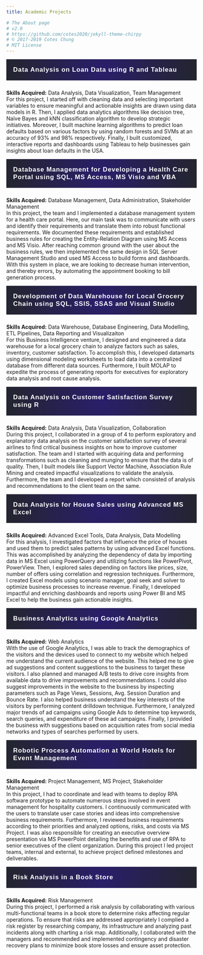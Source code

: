 ```yaml
---
title: Academic Projects

# The About page
# v2.0
# https://github.com/cotes2020/jekyll-theme-chirpy
# © 2017-2019 Cotes Chung
# MIT License
---
```

<html>
<head>
<meta name="viewport" content="width=device-width, initial-scale=1">
<style>
.accordion {
  color: #fff;
  cursor: pointer;
  padding: 18px;
  width: 100%;
  border: none;
  text-align: left;
  outline: none;
  transition: 0.4s;
  margin-bottom: 10px;
  background-image: radial-gradient( circle, rgba(42, 30, 107, 1) 0%, rgba(35, 37, 46, 1) 100%);
  font-weight: 600;
  letter-spacing: 1px;
  font-size: 1.05rem;
}

.active, .accordion:hover {
  background-color: #ccc;
}

.accordion:after {
  content: '\002B';
  color: #777;
  font-weight: bold;
  float: right;
  margin-left: 5px;
}

.active:after {
  content: "\2212";
}

.panel {
  padding: 0 18px;
  background-color: white;
  max-height: 0;
  overflow: hidden;
  transition: max-height 0.2s ease-out;
}
</style>
</head>
<body>

<button class="accordion">Data Analysis on Loan Data using R and Tableau</button>
<div class="panel">
  <p><b>Skills Acquired:</b> Data Analysis, Data Visualization, Team Management<br>
  For this project, I started off with cleaning data and selecting important variables to ensure meaningful and actionable insights are drawn using data models in R. 
  Then, I applied data analytics algorithms like decision tree, Naïve Bayes and kNN classification algorithm to develop strategic initiatives. 
  Moreover, I built machine learning algorithms to predict loan defaults based on various factors by using random forests and SVMs at an accuracy of 93% and 98% respectively. 
  Finally, I built customized, interactive reports and dashboards using Tableau to help businesses gain insights about loan defaults in the USA.</p>
</div>

<button class="accordion">Database Management for Developing a Health Care Portal using SQL, MS Access, MS Visio and VBA</button>
<div class="panel">
  <p><b>Skills Acquired:</b> Database Management, Data Administration, Stakeholder Management<br>
  In this project, the team and I implemented a database management system for a health care portal. 
  Here, our main task was to communicate with users and identify their requirements and translate them into robust functional requirements. 
  We documented these requirements and established business rules for creating the Entity-Relation Diagram using MS Access and MS Visio. 
  After reaching common ground with the user about the business rules, we then implemented the same design in SQL Server Management Studio and used MS Access to build forms and dashboards. 
  With this system in place, we are looking to decrease human intervention, and thereby errors, by automating the appointment booking to bill generation process.</p>
</div>

<button class="accordion">Development of Data Warehouse for Local Grocery Chain using SQL, SSIS, SSAS and Visual Studio</button>
<div class="panel">
  <p><b>Skills Acquired:</b> Data Warehouse, Database Engineering, Data Modelling, ETL Pipelines, Data Reporting and Visualizaiton<br>
  For this Business Intelligence venture, I designed and engineered a data warehouse for a local grocery chain to analyze factors such as sales, inventory, customer satisfaction. 
  To accomplish this, I developed datamarts using dimensional modeling worksheets to load data into a centralized database from different data sources. 
  Furthermore, I built MOLAP to expedite the process of generating reports for executives for exploratory data analysis and root cause analysis.</p>
</div>

<button class="accordion">Data Analysis on Customer Satisfaction Survey using R</button>
<div class="panel">
  <p><b>Skills Acquired:</b> Data Analysis, Data Visualization, Collaboration<br>
  During this project, I collaborated in a group of 4 to perform exploratory and explanatory data analysis on the customer satisfaction survey of several airlines to find critical business insights on how to improve customer satisfaction. 
  The team and I started with acquiring data and performing transformations such as cleaning and munging to ensure that the data is of quality. 
  Then, I built models like Support Vector Machine, Association Rule Mining and created impactful visualizations to validate the analysis. 
  Furthermore, the team and I developed a report which consisted of analysis and recommendations to the client team on the same.</p>
</div>

<button class="accordion">Data Analysis for House Sales using Advanced MS Excel</button>
<div class="panel">
  <p><b>Skills Acquired:</b> Advanced Excel Tools, Data Analysis, Data Modelling<br>
  For this analysis, I investigated factors that influence the price of houses and used them to predict sales patterns by using advanced Excel functions. 
  This was accomplished by analyzing the dependency of data by importing data in MS Excel using PowerQuery and utilizing functions like PowerPivot, PowerView. 
  Then, I explored sales depending on factors like prices, size, number of offers using correlation and regression techniques. 
  Furthermore, I created Excel models using scenario manager, goal seek and solver to optimize business processes to increase revenue. 
  Finally, I developed impactful and enriching dashboards and reports using Power BI and MS Excel to help the business gain actionable insights.</p>
</div>

<button class="accordion">Business Analytics using Google Analytics</button>
<div class="panel">
  <p><b>Skills Acquired:</b> Web Analytics<br>
  With the use of Google Analytics, I was able to track the demographics of the visitors and the devices used to connect to my website which helped me understand the current audience of the website. 
  This helped me to give ad suggestions and content suggestions to the business to target these visitors. 
  I also planned and managed A/B tests to drive core insights from available data to drive improvements and recommendations. 
  I could also suggest improvements in the website to the business by inspecting parameters such as Page Views, Sessions, Avg. Session Duration and Bounce Rate. 
  I also helped business understand the key interests of the visitors by performing content drilldown technique. 
  Furthermore, I analyzed major trends of ad campaigns using Google Ads to determine top keywords, search queries, and expenditure of these ad campaigns. 
  Finally, I provided the business with suggestions based on acquisition rates from social media networks and types of searches performed by users.</p>
</div>

<button class="accordion">Robotic Process Automation at World Hotels for Event Management</button>
<div class="panel">
  <p><b>Skills Acquired:</b> Project Management, MS Project, Stakeholder Management<br>
  In this project, I had to coordinate and lead with teams to deploy RPA software prototype to automate numerous steps involved in event management for hospitality customers. 
  I continuously communicated with the users to translate user case stories and ideas into comprehensive business requirements. 
  Furthermore, I reviewed business requirements according to their priorities and analyzed options, risks, and costs via MS Project. 
  I was also responsible for creating an executive overview presentation via MS PowerPoint detailing the benefits and use of RPA to senior executives of the client organization. 
  During this project I led project teams, internal and external, to achieve project defined milestones and deliverables.</p>
</div>

<button class="accordion">Risk Analysis in a Book Store</button>
<div class="panel">
  <p><b>Skills Acquired:</b> Risk Management<br>
  During this project, I performed a risk analysis by collaborating with various multi-functional teams in a book store to determine risks affecting regular operations. 
  To ensure that risks are addressed appropriately I complied a risk register by researching company, its infrastructure and analyzing past incidents along with charting a risk map. 
  Additionally, I collaborated with the managers and recommended and implemented contingency and disaster recovery plans to minimize book store losses and ensure asset protection.
</p>
</div>

<script>
var acc = document.getElementsByClassName("accordion");
var i;

for (i = 0; i < acc.length; i++) {
  acc[i].addEventListener("click", function() {
    this.classList.toggle("active");
    var panel = this.nextElementSibling;
    if (panel.style.maxHeight) {
      panel.style.maxHeight = null;
    } else {
      panel.style.maxHeight = panel.scrollHeight + "px";
    } 
  });
}
</script>

</body>
</html>